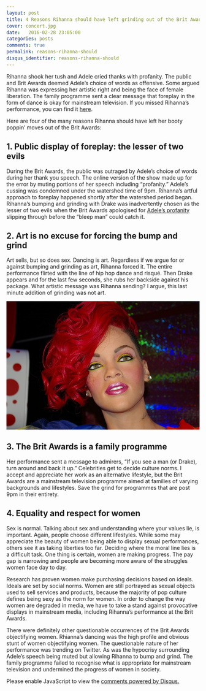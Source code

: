 ```yaml
---
layout: post
title: 4 Reasons Rihanna should have left grinding out of the Brit Awards
cover: concert.jpg
date:   2016-02-28 23:05:00
categories: posts
comments: true
permalink: reasons-rihanna-should
disqus_identifier: reasons-rihanna-should
---
```

Rihanna shook her tush and Adele cried thanks with profanity. The public and Brit Awards deemed Adele’s choice of words as offensive. Some argued Rihanna was expressing her artistic right and being the face of female liberation. The family programme sent a clear message that foreplay in the form of dance is okay for mainstream television. If you missed Rihanna’s performance, you can find it [here](https://youtu.be/SQWqksdE4gw?t=3m30s).

Here are four of the many reasons Rihanna should have left her booty poppin’ moves out of the Brit Awards:

## 1. Public display of foreplay: the lesser of two evils
During the Brit Awards, the public was outraged by Adele’s choice of words during her thank you speech. The online version of the show made up for the error by muting portions of her speech including “profanity.” Adele’s cussing was condemned under the watershed time of 9pm. Rihanna’s artful approach to foreplay happened shortly after the watershed period began. Rihanna’s bumping and grinding with Drake was inadvertently chosen as the lesser of two evils when the Brit Awards apologised for [Adele’s profanity](https://youtu.be/sMGr3N6KoTQ) slipping through before the “bleep man” could catch it.

## 2. Art is no excuse for forcing the bump and grind
Art sells, but so does sex. Dancing is art. Regardless if we argue for or against bumping and grinding as art, Rihanna forced it. The entire performance flirted with the line of hip hop dance and risqué. Then Drake appears and for the last few seconds, she rubs her backside against his package. What artistic message was Rihanna sending? I argue, this last minute addition of grinding was not art. 

![Rihanna](/images/rihanna.jpg)

## 3. The Brit Awards is a family programme
Her performance sent a message to admirers, “If you see a man (or Drake), turn around and back it up.” Celebrities get to decide culture norms. I accept and appreciate her work as an alternative lifestyle, but the Brit Awards are a mainstream television programme aimed at families of varying backgrounds and lifestyles. Save the grind for programmes that are post 9pm in their entirety. 

## 4.  Equality and respect for women
Sex is normal. Talking about sex and understanding where your values lie, is important. Again, people choose different lifestyles. While some may appreciate the beauty of women being able to display sexual performances, others see it as taking liberties too far. Deciding where the moral line lies is a difficult task. One thing is certain, women are making progress. The pay gap is narrowing and people are becoming more aware of the struggles women face day to day. 

Research has proven women make purchasing decisions based on ideals. Ideals are set by social norms. Women are still portrayed as sexual objects used to sell services and products, because the majority of pop culture defines being sexy as the norm for women. In order to change the way women are degraded in media, we have to take a stand against provocative displays in mainstream media, including Rihanna’s performance at the Brit Awards.

There were definitely other questionable occurrences of the Brit Awards objectifying women. Rhianna’s dancing was the high profile and obvious stunt of women objectifying women. The questionable nature of her performance was trending on Twitter. As was the hypocrisy surrounding Adele’s speech being muted but allowing Rihanna to bump and grind. The family programme failed to recognise what is appropriate for mainstream television and undermined the progress of women in society.

<!--Add Disqus comments. -->
<div id="disqus_thread"></div>
<script>
/**
* RECOMMENDED CONFIGURATION VARIABLES: EDIT AND UNCOMMENT THE SECTION BELOW TO INSERT DYNAMIC VALUES FROM YOUR PLATFORM OR CMS.
* LEARN WHY DEFINING THESE VARIABLES IS IMPORTANT: https://disqus.com/admin/universalcode/#configuration-variables
*/

var disqus_config = function () {
this.page.url; // Replace PAGE_URL with your page's canonical URL variable
this.page.identifier = disqus_identifier; // Replace PAGE_IDENTIFIER with your page's unique identifier variable
};

(function() { // DON'T EDIT BELOW THIS LINE
var d = document, s = d.createElement('script');

s.src = '//kishabradley.disqus.com/embed.js';

s.setAttribute('data-timestamp', +new Date());
(d.head || d.body).appendChild(s);
})();
</script>
<noscript>Please enable JavaScript to view the <a href="https://disqus.com/?ref_noscript" rel="nofollow">comments powered by Disqus.</a></noscript>
